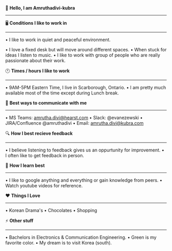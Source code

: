 👋 **Hello, I am Amruthadivi-kubra**
______________________________________________________________________________________________________________________________________________________________________________

🖥️ **Conditions I like to work in**
______________________________________________________________________________________________________________________________________________________________________________
• I like to work in quiet and peaceful environment.

• I love a fixed desk but will move around different spaces.
• When stuck for ideas I listen to music.
• I like to work with group of people who are really passionate about their work.

🕛 **Times / hours I like to work**
______________________________________________________________________________________________________________________________________________________________________________
• 9AM-5PM Eastern Time, I live in Scarborough, Ontario.
• I am pretty much available most of the time except during Lunch break.

📱 **Best ways to communicate with me**
______________________________________________________________________________________________________________________________________________________________________________
• MS Teams: amrutha.divi@hearst.com
• Slack: @evanezewski
• JIRA/Confluence @amruthadivi
• Email: amrutha.divi@kubra.com

🔍 **How I best recieve feedback**
______________________________________________________________________________________________________________________________________________________________________________
• I believe listening to feedback gives us an oppurtunity for improvement.
• I often like to get feedback in person.

📖 **How I learn best**
______________________________________________________________________________________________________________________________________________________________________________
• I like to google anything and everything or gain knowledge from peers.
• Watch youtube videos for reference.

❤️ **Things I Love**
______________________________________________________________________________________________________________________________________________________________________________
• Korean Drama's
• Chocolates
• Shopping

⚡ **Other stuff**
______________________________________________________________________________________________________________________________________________________________________________
• Bachelors in Electronics & Communication Engineering.
• Green is my favorite color.
• My dream is to visit Korea (south).
